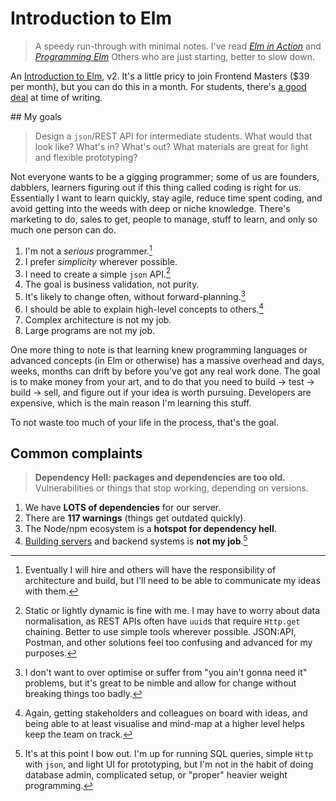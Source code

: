 # Introduction to Elm

> A speedy run-through with minimal notes.
> I've read _[Elm in Action](https://www.manning.com/books/elm-in-action)_ and _[Programming Elm](https://pragprog.com/titles/jfelm/programming-elm/)_
> Others who are just starting, better to slow down.

An [Introduction to Elm](https://frontendmasters.com/courses/intro-elm/), v2. It's a little pricy to join Frontend Masters ($39 per month), but you can do this in a month. For students, there's [a good deal](https://frontendmasters.com/welcome/github-student-developers/) at time of writing.

## My goals

> Design a `json`/REST API for intermediate students.
> What would that look like? What's in? What's out?
> What materials are great for light and flexible prototyping?

Not everyone wants to be a gigging programmer; some of us are founders, dabblers, learners figuring out if this thing called coding is right for us. Essentially I want to learn quickly, stay agile, reduce time spent coding, and avoid getting into the weeds with deep or niche knowledge. There's marketing to do, sales to get, people to manage, stuff to learn, and only so much one person can do.

1. I'm not a _serious_ programmer.[^1]
2. I prefer _simplicity_ wherever possible.
3. I need to create a simple `json` API.[^2]
4. The goal is business validation, not purity.
5. It's likely to change often, without forward-planning.[^3]
6. I should be able to explain high-level concepts to others.[^4]
7. Complex architecture is not my job.
8. Large programs are not my job.

One more thing to note is that learning knew programming languages or advanced concepts (in Elm or otherwise) has a massive overhead and days, weeks, months can drift by before you've got any real work done. The goal is to make money from your art, and to do that you need to build -> test -> build -> sell, and figure out if your idea is worth pursuing. Developers are expensive, which is the main reason I'm learning this stuff.

To not waste too much of your life in the process, that's the goal.

## Common complaints

> **Dependency Hell: packages and dependencies are too old.**
> Vulnerabilities or things that stop working, depending on versions.

1. We have **LOTS of dependencies** for our server.
2. There are **117 warnings** (things get outdated quickly).
3. The Node/npm ecosystem is a **hotspot for dependency hell**.
4. [Building servers](https://moleculer.services/docs/0.14/runner.html) and backend systems is **not my job**.[^5]


[^1]: Eventually I will hire and others will have the responsibility of architecture and build, but I'll need to be able to communicate my ideas with them.

[^2]: Static or lightly dynamic is fine with me. I may have to worry about data normalisation, as REST APIs often have `uuid`s that require `Http.get` chaining. Better to use simple tools wherever possible. JSON:API, Postman, and other solutions feel too confusing and advanced for my purposes.

[^3]: I don't want to over optimise or suffer from "you ain't gonna need it" problems, but it's great to be nimble and allow for change without breaking things too badly.

[^4]: Again, getting stakeholders and colleagues on board with ideas, and being able to at least visualise and mind-map at a higher level helps keep the team on track.

[^5]: It's at this point I bow out. I'm up for running SQL queries, simple `Http` with `json`, and light UI for prototyping, but I'm not in the habit of doing database admin, complicated setup, or "proper" heavier weight programming.
